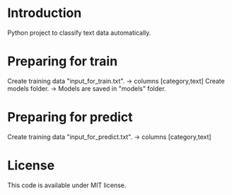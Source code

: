# Introduction
Python project to classify text data automatically.

# Preparing for train
Create training data "input_for_train.txt".
  -> columns [category,text]
Create models folder.
  -> Models are saved in "models" folder.


# Preparing for predict
Create training data "input_for_predict.txt".
  -> columns [category,text]

# License
This code is available under MIT license.
